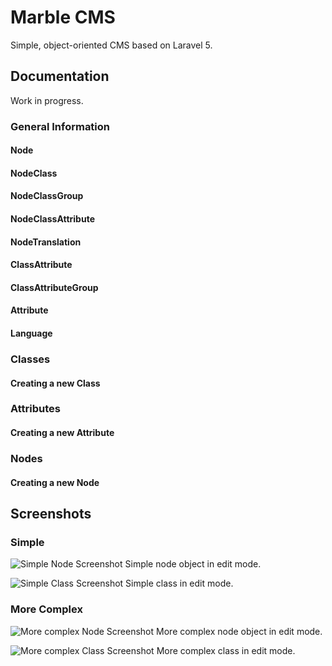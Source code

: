 # Marble CMS

Simple, object-oriented CMS based on Laravel 5.

## Documentation

Work in progress.

### General Information

#### Node

#### NodeClass

#### NodeClassGroup

#### NodeClassAttribute

#### NodeTranslation

#### ClassAttribute

#### ClassAttributeGroup

#### Attribute

#### Language



### Classes

#### Creating a new Class

### Attributes

#### Creating a new Attribute

### Nodes

#### Creating a new Node





## Screenshots

### Simple 

![Simple Node Screenshot](https://raw.githubusercontent.com/stdclass/marble/master/doc/screenshots/simple-node.png)
Simple node object in edit mode.


![Simple Class Screenshot](https://raw.githubusercontent.com/stdclass/marble/master/doc/screenshots/simple-class.png)
Simple class in edit mode.

### More Complex 

![More complex Node Screenshot](https://raw.githubusercontent.com/stdclass/marble/master/doc/screenshots/complex-node.png)
More complex node object in edit mode.


![More complex Class Screenshot](https://raw.githubusercontent.com/stdclass/marble/master/doc/screenshots/complex-class.png)
More complex class in edit mode.

